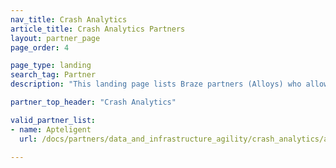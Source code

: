 ```yaml
---
nav_title: Crash Analytics
article_title: Crash Analytics Partners
layout: partner_page
page_order: 4

page_type: landing
search_tag: Partner
description: "This landing page lists Braze partners (Alloys) who allow you analyze crash data from your application."

partner_top_header: "Crash Analytics"

valid_partner_list:
- name: Apteligent
  url: /docs/partners/data_and_infrastructure_agility/crash_analytics/apteligent/

---
```

